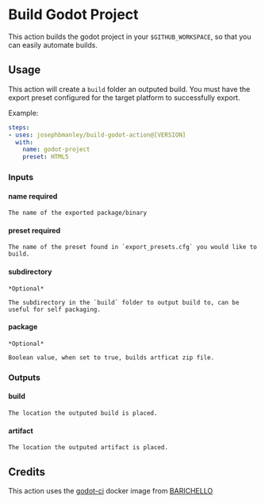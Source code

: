 # Build Godot Project

This action builds the godot project in your `$GITHUB_WORKSPACE`, so that you can easily automate builds.

## Usage

This action will create a `build` folder an outputed build. You must have the export preset configured for the target platform to successfully export.

Example:

```yaml
steps:
- uses: josephbmanley/build-godot-action@[VERSION]
  with:
    name: godot-project
    preset: HTML5
```

### Inputs

#### name **required**

    The name of the exported package/binary

#### preset **required**

    The name of the preset found in `export_presets.cfg` you would like to build.

#### subdirectory

    *Optional*

    The subdirectory in the `build` folder to output build to, can be useful for self packaging.

#### package

    *Optional*

    Boolean value, when set to true, builds artficat zip file.

### Outputs

#### build

    The location the outputed build is placed.

#### artifact

    The location the outputed artifact is placed.


## Credits

This action uses the [godot-ci](https://github.com/aBARICHELLO/godot-ci) docker image from [BARICHELLO](https://github.com/aBARICHELLO)
